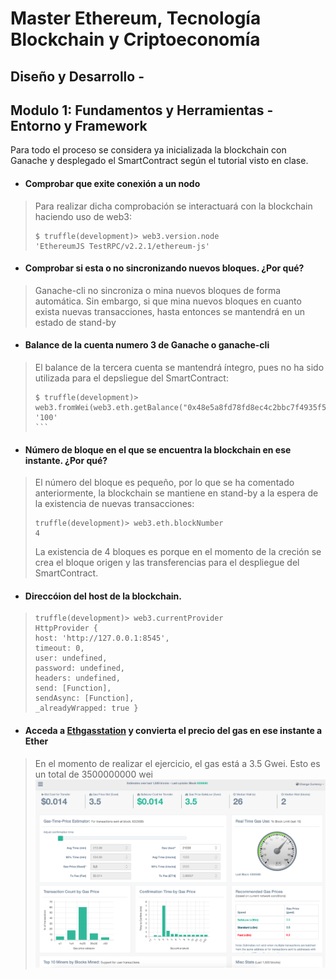 # Master Ethereum, Tecnología Blockchain y Criptoeconomía
## Diseño y Desarrollo - 
## Modulo 1: Fundamentos y Herramientas - Entorno y Framework
Para todo el proceso se considera ya inicializada la blockchain con Ganache y desplegado el SmartContract según el tutorial visto en clase.
- #### Comprobar que exite conexión a un nodo
> Para realizar dicha comprobación se interactuará con la blockchain haciendo uso de web3:
> ```
> $ truffle(development)> web3.version.node
> 'EthereumJS TestRPC/v2.2.1/ethereum-js'
> ```
- #### Comprobar si esta o no sincronizando nuevos bloques. ¿Por qué?
> Ganache-cli no sincroniza o mina nuevos bloques de forma automática. Sin embargo,
> si que mina nuevos bloques en cuanto exista nuevas transacciones, hasta entonces
> se mantendrá en un estado de stand-by
- #### Balance de la cuenta numero 3 de Ganache o ganache-cli
> El balance de la tercera cuenta se mantendrá íntegro, pues no ha sido utilizada para
> el depsliegue del SmartContract:
> ````
> $ truffle(development)> web3.fromWei(web3.eth.getBalance("0x48e5a8fd78fd8ec4c2bbc7f4935f5ff40c3501e7").toString(10))
> '100'
> ```
- #### Número de bloque en el que se encuentra la blockchain en ese instante. ¿Por qué?
> El número del bloque es pequeño, por lo que se ha comentado anteriormente, la blockchain
> se mantiene en stand-by a la espera de la existencia de nuevas transacciones:
> ```
> truffle(development)> web3.eth.blockNumber
> 4
> ```
> La existencia de 4 bloques es porque en el momento de la creción se crea el bloque origen y
> las transferencias para el despliegue del SmartContract.
- #### Direccóion del host de la blockchain.
> ```
> truffle(development)> web3.currentProvider
> HttpProvider {
> host: 'http://127.0.0.1:8545',
> timeout: 0,
> user: undefined,
> password: undefined,
> headers: undefined,
> send: [Function],
> sendAsync: [Function],
> _alreadyWrapped: true }
> ```
- #### Acceda a [Ethgasstation](https://ethgasstation.info) y convierta el precio del gas en ese instante a Ether
> En el momento de realizar el ejercicio, el gas está a 3.5 Gwei. Esto es un total de 3500000000 wei
![Capture](./images/Gas.png)
